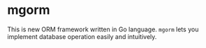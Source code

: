 # mgorm
This is new ORM framework written in Go language.
`mgorm` lets you implement database operation easily and intuitively.
